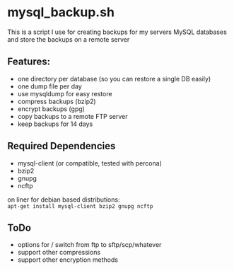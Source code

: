 # mysql_backup.sh

This is a script I use for creating backups for my servers MySQL databases and store the backups on a remote server

## Features:

* one directory per database (so you can restore a single DB easily)
* one dump file per day
* use mysqldump for easy restore
* compress backups (bzip2)
* encrypt backups (gpg)
* copy backups to a remote FTP server
* keep backups for 14 days

## Required Dependencies

* mysql-client (or compatible, tested with percona)
* bzip2
* gnupg
* ncftp

on liner for debian based distributions:  
`apt-get install mysql-client bzip2 gnupg ncftp`

## ToDo

* options for / switch from ftp to sftp/scp/whatever
* support other compressions
* support other encryption methods